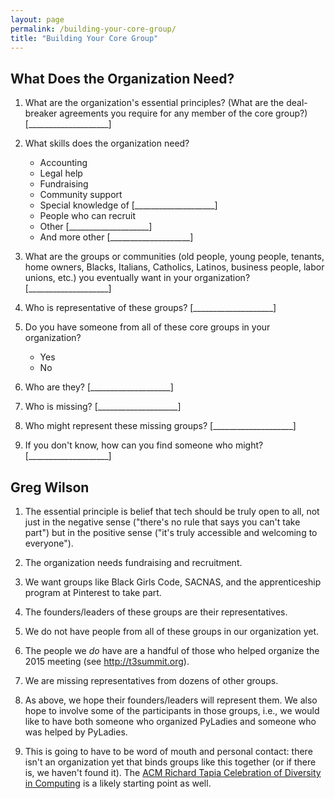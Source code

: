 ```yaml
---
layout: page
permalink: /building-your-core-group/
title: "Building Your Core Group"
---
```


## What Does the Organization Need?

1.  What are the organization's essential principles?
    (What are the deal-breaker agreements you require for any member of the core group?)
    [____________________]

2.  What skills does the organization need?
    *   Accounting
    *   Legal help
    *   Fundraising
    *   Community support
    *   Special knowledge of [____________________]
    *   People who can recruit
    *   Other [____________________]
    *   And more other [____________________]

3.  What are the groups or communities (old people, young people, tenants, home owners,
    Blacks, Italians, Catholics, Latinos, business people, labor unions, etc.) you
    eventually want in your organization? [____________________]

4.  Who is representative of these groups?
    [____________________]

5.  Do you have someone from all of these core groups in your organization?
    *   Yes
    *   No

6.  Who are they? [____________________]

7.  Who is missing? [____________________]

8.  Who might represent these missing groups? [____________________]

9.  If you don't know, how can you find someone who might?
    [____________________]

## Greg Wilson

1.  The essential principle is belief that tech should be truly open to all,
    not just in the negative sense ("there's no rule that says you can't take part")
    but in the positive sense ("it's truly accessible and welcoming to everyone").

2.  The organization needs fundraising and recruitment.

3.  We want groups like Black Girls Code,
    SACNAS,
    and the apprenticeship program at Pinterest to take part.

4.  The founders/leaders of these groups are their representatives.

5.  We do not have people from all of these groups in our organization yet.

6.  The people we *do* have are a handful of those who helped organize the 2015 meeting
    (see <http://t3summit.org>).

7.  We are missing representatives from dozens of other groups.

8.  As above,
    we hope their founders/leaders will represent them.
    We also hope to involve some of the participants in those groups,
    i.e.,
    we would like to have both someone who organized PyLadies
    and someone who was helped by PyLadies.

9.  This is going to have to be word of mouth and personal contact:
    there isn't an organization yet that binds groups like this together
    (or if there is, we haven't found it).
    The [ACM Richard Tapia Celebration of Diversity in Computing](http://tapiaconference.org/)
    is a likely starting point as well.
